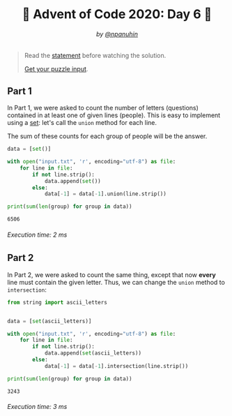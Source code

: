 <h1 align="center">🎄 Advent of Code 2020: Day 6 🎄</h1>
<h6 align="center">by <a href="https://github.com/npanuhin">@npanuhin</a></h6>

> Read the [statement](https://adventofcode.com/2020/day/6 "Visit adventofcode.com/2020/day/6") before watching the solution.
>
> [Get your puzzle input](https://adventofcode.com/2020/day/6/input "Open adventofcode.com/2020/day/6/input").


## Part 1

In Part 1, we were asked to count the number of letters (questions) contained in at least one of given lines (people). This is easy to implement using a [set](https://en.wikipedia.org/wiki/Set_(abstract_data_type)): let's call the `union` method for each line.

The sum of these counts for each group of people will be the answer.

<!-- Execute code: "part1.py" -->
```python
data = [set()]

with open("input.txt", 'r', encoding="utf-8") as file:
    for line in file:
        if not line.strip():
            data.append(set())
        else:
            data[-1] = data[-1].union(line.strip())

print(sum(len(group) for group in data))
```
```
6506
```
###### Execution time: 2 ms

## Part 2

In Part 2, we were asked to count the same thing, except that now **every** line must contain the given letter. Thus, we can change the `union` method to `intersection`:

<!-- Execute code: "part2.py" -->
```python
from string import ascii_letters


data = [set(ascii_letters)]

with open("input.txt", 'r', encoding="utf-8") as file:
    for line in file:
        if not line.strip():
            data.append(set(ascii_letters))
        else:
            data[-1] = data[-1].intersection(line.strip())

print(sum(len(group) for group in data))
```
```
3243
```
###### Execution time: 3 ms
